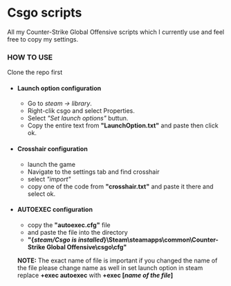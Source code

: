 # Csgo scripts
All my Counter-Strike Global Offensive scripts which I currently use and feel free to copy my settings.


### HOW TO USE
Clone the repo first

* #### Launch option configuration
  * Go to *steam -> library*.
  * Right-clik csgo and select Properties.
  * Select *"Set launch options"* buttun.
  * Copy the entire text from **"LaunchOption.txt"** and paste then click ok.

* #### Crosshair configuration
  * launch the game
  * Navigate to the settings tab and find crosshair
  * select *"import"*
  * copy one of the code from **"crosshair.txt"** and paste it there and select ok.

* #### AUTOEXEC configuration
  * copy the **"autoexec.cfg"** file 
  * and paste the file into the directory
  * **"{*steam/Csgo is installed*}\Steam\steamapps\common\Counter-Strike Global Offensive\csgo\cfg"**

  **NOTE:** The exact name of file is important if you changed the name of the file please change name as well in set launch option in steam
  replace **+exec autoexec** with **+exec [*name of the file*]**
